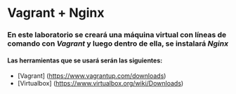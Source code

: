 # Vagrant + Nginx
### En este laboratorio se creará una máquina virtual con líneas de comando con *Vagrant* y luego dentro de ella, se instalará *Nginx*
#### Las herramientas que se usará serán las siguientes:
- [Vagrant] (https://www.vagrantup.com/downloads)
- [Virtualbox] (https://www.virtualbox.org/wiki/Downloads)

